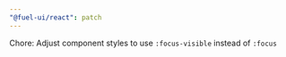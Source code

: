 ```yaml
---
"@fuel-ui/react": patch
---
```


Chore: Adjust component styles to use `:focus-visible` instead of `:focus`
